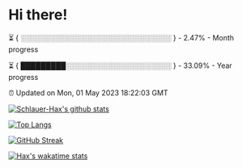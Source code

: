 # Hi there!

⏳ { ░░░░░░░░░░░░░░░░░░░░░░░░░░░░░░ } - 2.47% - Month progress

⏳ { █████████░░░░░░░░░░░░░░░░░░░░░ } - 33.09% - Year progress

⏰ Updated on Mon, 01 May 2023 18:22:03 GMT


[![Schlauer-Hax's github stats](https://github-readme-stats.vercel.app/api?username=Schlauer-Hax&show_icons=true&theme=dark&count_private=true)](https://github.com/Schlauer-Hax)


[![Top Langs](https://github-readme-stats.vercel.app/api/top-langs/?username=Schlauer-Hax&layout=compact&theme=dark)](https://github.com/Schlauer-Hax?tab=repositories)

[![GitHub Streak](https://streak-stats.demolab.com?user=Schlauer-Hax&theme=dark)](https://git.io/streak-stats)

[![Hax's wakatime stats](https://github-readme-stats.vercel.app/api/wakatime?username=Hax&theme=dark)](https://wakatime.com/@Hax)

